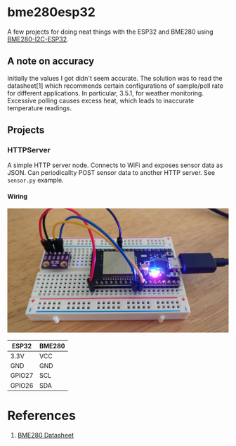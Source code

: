 # bme280esp32

A few projects for doing neat things with the ESP32 and BME280 using [BME280-I2C-ESP32](https://github.com/Takatsuki0204/BME280-I2C-ESP32).

## A note on accuracy

Initially the values I got didn't seem accurate. The solution was to read the datasheet[1] which recommends certain configurations of sample/poll rate for different applications. In particular, 3.5.1, for weather monitoring. Excessive polling causes excess heat, which leads to inaccurate temperature readings.

## Projects

### HTTPServer

A simple HTTP server node. Connects to WiFi and exposes sensor data as JSON. Can periodicallty POST sensor data to another HTTP server. See `sensor.py` example.

#### Wiring

![HTTPServer wiring](https://raw.githubusercontent.com/wridgers/bme280esp32/master/HTTPServer/breadboard.jpg)

ESP32 | BME280
----- | ------
3.3V | VCC
GND | GND
GPIO27 | SCL
GPIO26 | SDA

# References

1. [BME280 Datasheet](https://ae-bst.resource.bosch.com/media/_tech/media/datasheets/BST-BME280_DS001-12.pdf)
